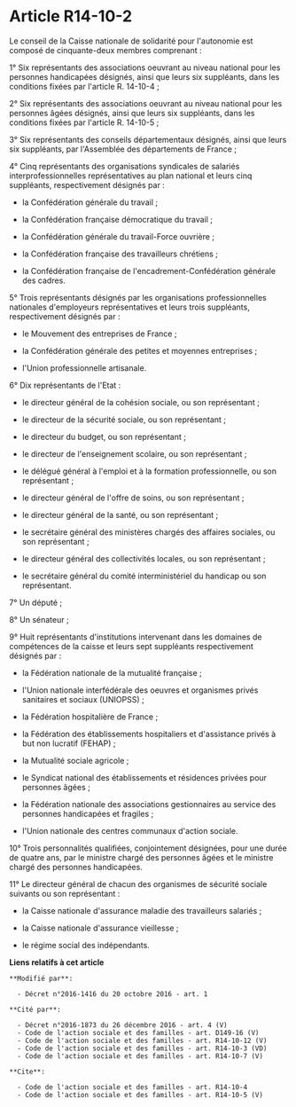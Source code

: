 # Article R14-10-2

Le conseil de la Caisse nationale de solidarité pour l'autonomie est composé de cinquante-deux membres comprenant : 

1° Six représentants des associations oeuvrant au niveau national pour les personnes handicapées désignés, ainsi que leurs
six suppléants, dans les conditions fixées par l'article R. 14-10-4 ; 

2° Six représentants des associations oeuvrant au niveau national pour les personnes âgées désignés, ainsi que leurs six
suppléants, dans les conditions fixées par l'article R. 14-10-5 ; 

3° Six représentants des conseils départementaux désignés, ainsi que leurs six suppléants, par l'Assemblée des départements
de France ; 

4° Cinq représentants des organisations syndicales de salariés interprofessionnelles représentatives au plan national et
leurs cinq suppléants, respectivement désignés par :

- la Confédération générale du travail ;

- la Confédération française démocratique du travail ;

- la Confédération générale du travail-Force ouvrière ;

- la Confédération française des travailleurs chrétiens ;

- la Confédération française de l'encadrement-Confédération générale des cadres. 

5° Trois représentants désignés par les organisations professionnelles nationales d'employeurs représentatives et leurs trois
suppléants, respectivement désignés par :

- le Mouvement des entreprises de France ;

- la Confédération générale des petites et moyennes entreprises ;

- l'Union professionnelle artisanale. 

6° Dix représentants de l'Etat :

- le directeur général de la cohésion sociale, ou son représentant ;

- le directeur de la sécurité sociale, ou son représentant ;

- le directeur du budget, ou son représentant ;

- le directeur de l'enseignement scolaire, ou son représentant ;

- le délégué général à l'emploi et à la formation professionnelle, ou son représentant ;

- le directeur général de l'offre de soins, ou son représentant ;

- le directeur général de la santé, ou son représentant ;

- le secrétaire général des ministères chargés des affaires sociales, ou son représentant ;

- le directeur général des collectivités locales, ou son représentant ;

- le secrétaire général du comité interministériel du handicap ou son représentant. 

7° Un député ; 

8° Un sénateur ; 

9° Huit représentants d'institutions intervenant dans les domaines de compétences de la caisse et leurs sept suppléants
respectivement désignés par :

- la Fédération nationale de la mutualité française ;

- l'Union nationale interfédérale des oeuvres et organismes privés sanitaires et sociaux (UNIOPSS) ;

- la Fédération hospitalière de France ;

- la Fédération des établissements hospitaliers et d'assistance privés à but non lucratif (FEHAP) ;

- la Mutualité sociale agricole ;

- le Syndicat national des établissements et résidences privées pour personnes âgées ;

- la Fédération nationale des associations gestionnaires au service des personnes handicapées et fragiles ;

- l'Union nationale des centres communaux d'action sociale. 

10° Trois personnalités qualifiées, conjointement désignées, pour une durée de quatre ans, par le ministre chargé des
personnes âgées et le ministre chargé des personnes handicapées. 

11° Le directeur général de chacun des organismes de sécurité sociale suivants ou son représentant :

- la Caisse nationale d'assurance maladie des travailleurs salariés ;

- la Caisse nationale d'assurance vieillesse ;

- le régime social des indépendants.

**Liens relatifs à cet article**

	**Modifié par**:

	  - Décret n°2016-1416 du 20 octobre 2016 - art. 1

	**Cité par**:

	  - Décret n°2016-1873 du 26 décembre 2016 - art. 4 (V)
	  - Code de l'action sociale et des familles - art. D149-16 (V)
	  - Code de l'action sociale et des familles - art. R14-10-12 (V)
	  - Code de l'action sociale et des familles - art. R14-10-3 (VD)
	  - Code de l'action sociale et des familles - art. R14-10-7 (V)

	**Cite**:

	  - Code de l'action sociale et des familles - art. R14-10-4
	  - Code de l'action sociale et des familles - art. R14-10-5 (V)

